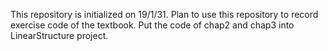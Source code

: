 This repository is initialized on 19/1/31. Plan to use this repository to record exercise code of the textbook.
Put the code of chap2 and chap3 into LinearStructure project.
